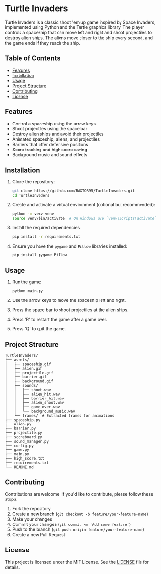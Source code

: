 # Turtle Invaders

Turtle Invaders is a classic shoot 'em up game inspired by Space Invaders, implemented using Python and the Turtle graphics library. The player controls a spaceship that can move left and right and shoot projectiles to destroy alien ships. The aliens move closer to the ship every second, and the game ends if they reach the ship.

## Table of Contents

- [Features](#features)
- [Installation](#installation)
- [Usage](#usage)
- [Project Structure](#project-structure)
- [Contributing](#contributing)
- [License](#license)

## Features

- Control a spaceship using the arrow keys
- Shoot projectiles using the space bar
- Destroy alien ships and avoid their projectiles
- Animated spaceship, aliens, and projectiles
- Barriers that offer defensive positions
- Score tracking and high score saving
- Background music and sound effects

## Installation

1. Clone the repository:

   ```bash
   git clone https://github.com/BAXTOR95/TurtleInvaders.git
   cd TurtleInvaders
   ```

2. Create and activate a virtual environment (optional but recommended):

   ```bash
   python -m venv venv
   source venv/bin/activate  # On Windows use `venv\Scripts\activate`
   ```

3. Install the required dependencies:

   ```bash
   pip install -r requirements.txt
   ```

4. Ensure you have the `pygame` and `Pillow` libraries installed:

   ```bash
   pip install pygame Pillow
   ```

## Usage

1. Run the game:

   ```bash
   python main.py
   ```

2. Use the arrow keys to move the spaceship left and right.
3. Press the space bar to shoot projectiles at the alien ships.
4. Press 'R' to restart the game after a game over.
5. Press 'Q' to quit the game.

## Project Structure

```arduino
TurtleInvaders/
├── assets/
│   ├── spaceship.gif
│   ├── alien.gif
│   ├── projectile.gif
│   ├── barrier.gif
│   ├── background.gif
│   ├── sounds/
│   │   ├── shoot.wav
│   │   ├── alien_hit.wav
│   │   ├── barrier_hit.wav
│   │   ├── alien_shoot.wav
│   │   ├── game_over.wav
│   │   └── background_music.wav
│   └── frames/  # Extracted frames for animations
├── spaceship.py
├── alien.py
├── barrier.py
├── projectile.py
├── scoreboard.py
├── sound_manager.py
├── config.py
├── game.py
├── main.py
├── high_score.txt
├── requirements.txt
└── README.md
```

## Contributing

Contributions are welcome! If you'd like to contribute, please follow these steps:

1. Fork the repository
2. Create a new branch (`git checkout -b feature/your-feature-name`)
3. Make your changes
4. Commit your changes (`git commit -m 'Add some feature'`)
5. Push to the branch (`git push origin feature/your-feature-name`)
6. Create a new Pull Request

## License

This project is licensed under the MIT License. See the [LICENSE](LICENSE) file for details.
